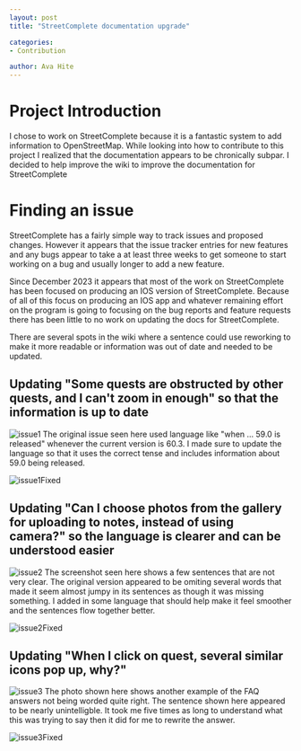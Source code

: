 ```yaml
---
layout: post
title: "StreetComplete documentation upgrade"

categories:
- Contribution

author: Ava Hite
---
```


# Project Introduction

I chose to work on StreetComplete because it is a fantastic system to add information to OpenStreetMap. While looking into how to contribute to this project I realized that the documentation appears to be chronically subpar. I decided to help improve the wiki to improve the documentation for StreetComplete

# Finding an issue

StreetComplete has a fairly simple way to track issues and proposed changes. However it appears that the issue tracker entries for new features and any bugs appear to take a at least three weeks to get someone to start working on a bug and usually longer to add a new feature. 

Since December 2023 it appears that most of the work on StreetComplete has been focused on producing an IOS version of StreetComplete. Because of all of this focus on producing an IOS app and whatever remaining effort on the program is going to focusing on the bug reports and feature requests there has been little to no work on updating the docs for StreetComplete.

There are several spots in the wiki where a sentence could use reworking to make it more readable or information was out of date and needed to be updated.

## Updating "Some quests are obstructed by other quests, and I can't zoom in enough" so that the information is up to date
![issue1](/hfoss2025-blogs/blob/newBranch/assets/images/ah1034/Screenshot-2025-04-06-134647.png)
The original issue seen here used language like "when ... 59.0 is released" whenever the current version is 60.3. I made sure to update the language so that it uses the correct tense and includes information about 59.0 being released.

![issue1Fixed](/hfoss2025-blogs/blob/newBranch/assets/images/ah1034/Screenshot-2025-04-06-153024.png)

## Updating "Can I choose photos from the gallery for uploading to notes, instead of using camera?" so the language is clearer and can be understood easier
![issue2](/hfoss2025-blogs/blob/newBranch/assets/images/ah1034/Screenshot-2025-04-06-144006.png)
The screenshot seen here shows a few sentences that are not very clear. The original version appeared to be omiting several words that made it seem almost jumpy in its sentences as though it was missing something. I added in some language that should help make it feel smoother and the sentences flow together better.

![issue2Fixed](/hfoss2025-blogs/blob/newBranch/assets/images/ah1034/Screenshot-2025-04-06-160538.png)

## Updating "When I click on quest, several similar icons pop up, why?" 
![issue3](/hfoss2025-blogs/blob/newBranch/assets/images/ah1034/Screenshot-2025-04-06-161933.png)
The photo shown here shows another example of the FAQ answers not being worded quite right. The sentence shown here appeared to be nearly unintelligble. It took me five times as long to understand what this was trying to say then it did for me to rewrite the answer.

![issue3Fixed](/hfoss2025-blogs/blob/newBranch/assets/images/ah1034/Screenshot-2025-04-06-163349.png)
